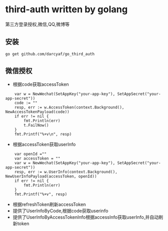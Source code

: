 # third-auth written by golang
第三方登录授权,微信,QQ,微博等

## 安装
`go get github.com/darcyaf/go_third_auth`

## 微信授权
- 根据code获取accessToken
```
    var w = NewWechat(SetAppKey("your-app-key"), SetAppSecret("your-app-secret"))
	code := ""
	resp, err := w.AccessToken(context.Background(), NewAccessTokenPayload(code))
	if err != nil {
		fmt.Println(err)
		t.FailNow()
	}
	fmt.Printf("%+v\n", resp)
```
- 根据accessToken获取userInfo
```
    var openId =""
    var accessToken = ""
    var w = NewWechat(SetAppKey("your-app-key"), SetAppSecret("your-app-secret"))
	resp, err := w.UserInfo(context.Background(), NewUserInfoPayload(accessToken, openId))
	if err != nil {
		fmt.Println(err)
	}
	fmt.Printf("%+v", resp)
```
- 根据refreshToken刷新accessToken
- 提供了UserInfoByCode,根据code获取userinfo
- 提供了UserInfoByAccessTokenInfo根据accessInfo获取userInfo,并自动刷新token
